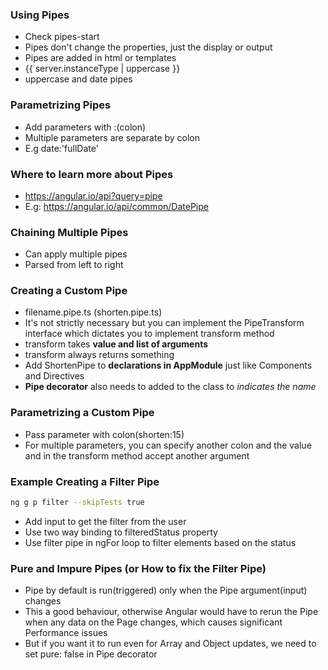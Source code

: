 ### Using Pipes

* Check pipes-start
* Pipes don't change the properties, just the display or output
* Pipes are added in html or templates
* {{ server.instanceType | uppercase }}
* uppercase and date pipes

### Parametrizing Pipes

* Add parameters with :(colon)
* Multiple parameters are separate by colon
* E.g date:'fullDate'

### Where to learn more about Pipes

* https://angular.io/api?query=pipe
* E.g: https://angular.io/api/common/DatePipe

### Chaining Multiple Pipes

* Can apply multiple pipes
* Parsed from left to right

### Creating a Custom Pipe

* filename.pipe.ts (shorten.pipe.ts)
* It's not strictly necessary but you can implement the PipeTransform interface which dictates you to implement transform method
* transform takes **value and list of arguments**
* transform always returns something
* Add ShortenPipe to **declarations in AppModule** just like Components and Directives
* **Pipe decorator** also needs to added to the class to *indicates the name*

### Parametrizing a Custom Pipe

* Pass parameter with colon(shorten:15)
* For multiple parameters, you can specify another colon and the value and in the transform method accept another argument

### Example Creating a Filter Pipe

```sh
ng g p filter --skipTests true
```
* Add input to get the filter from the user
* Use two way binding to filteredStatus property
* Use filter pipe in ngFor loop to filter elements based on the status

### Pure and Impure Pipes (or How to fix the Filter Pipe)

* Pipe by default is run(triggered) only when the Pipe argument(input) changes 
* This a good behaviour, otherwise Angular would have to rerun the Pipe when any data on the Page changes, which causes significant Performance issues
* But if you want it to run even for Array and Object updates, we need to set pure: false in Pipe decorator